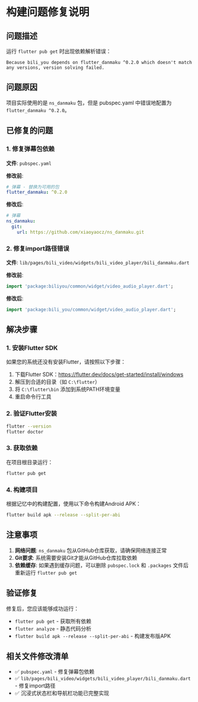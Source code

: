 # 构建问题修复说明

## 问题描述
运行 `flutter pub get` 时出现依赖解析错误：
```
Because bili_you depends on flutter_danmaku ^0.2.0 which doesn't match any versions, version solving failed.
```

## 问题原因
项目实际使用的是 `ns_danmaku` 包，但是 pubspec.yaml 中错误地配置为 `flutter_danmaku ^0.2.0`。

## 已修复的问题

### 1. 修复弹幕包依赖
**文件**: `pubspec.yaml`

**修改前**:
```yaml
# 弹幕 - 替换为可用的包
flutter_danmaku: ^0.2.0
```

**修改后**:
```yaml
# 弹幕
ns_danmaku:
  git:
    url: https://github.com/xiaoyaocz/ns_danmaku.git
```

### 2. 修复import路径错误
**文件**: `lib/pages/bili_video/widgets/bili_video_player/bili_danmaku.dart`

**修改前**:
```dart
import 'package:biliyou/common/widget/video_audio_player.dart';
```

**修改后**:
```dart
import 'package:bili_you/common/widget/video_audio_player.dart';
```

## 解决步骤

### 1. 安装Flutter SDK
如果您的系统还没有安装Flutter，请按照以下步骤：

1. 下载Flutter SDK：https://flutter.dev/docs/get-started/install/windows
2. 解压到合适的目录（如 `C:\flutter`）
3. 将 `C:\flutter\bin` 添加到系统PATH环境变量
4. 重启命令行工具

### 2. 验证Flutter安装
```bash
flutter --version
flutter doctor
```

### 3. 获取依赖
在项目根目录运行：
```bash
flutter pub get
```

### 4. 构建项目
根据记忆中的构建配置，使用以下命令构建Android APK：
```bash
flutter build apk --release --split-per-abi
```

## 注意事项

1. **网络问题**: `ns_danmaku` 包从GitHub仓库获取，请确保网络连接正常
2. **Git要求**: 系统需要安装Git才能从GitHub仓库拉取依赖
3. **依赖缓存**: 如果遇到缓存问题，可以删除 `pubspec.lock` 和 `.packages` 文件后重新运行 `flutter pub get`

## 验证修复
修复后，您应该能够成功运行：
- `flutter pub get` - 获取所有依赖
- `flutter analyze` - 静态代码分析
- `flutter build apk --release --split-per-abi` - 构建发布版APK

## 相关文件修改清单
- ✅ `pubspec.yaml` - 修复弹幕包依赖
- ✅ `lib/pages/bili_video/widgets/bili_video_player/bili_danmaku.dart` - 修复import路径
- ✅ 沉浸式状态栏和导航栏功能已完整实现